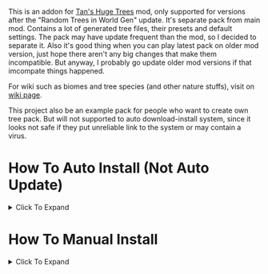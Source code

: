 This is an addon for [Tan's Huge Trees](https://legacy.curseforge.com/minecraft/mc-mods/tan-huge-trees) mod, only supported for versions after the "Random Trees in World Gen" update. It's separate pack from main mod. Contains a lot of generated tree files, their presets and default settings. The pack may have update frequent than the mod, so I decided to separate it. Also it's good thing when you can play latest pack on older mod version, just hope there aren't any big changes that make them incompatible. But anyway, I probably go update older mod versions if that imcompate things happened.

For wiki such as biomes and tree species (and other nature stuffs), visit on [wiki page](https://github.com/TannyJungMC/THT-tree_pack/wiki).

This project also be an example pack for people who want to create own tree pack. But will not supported to auto download-install system, since it looks not safe if they put unreliable link to the system or may contain a virus.





# How To Auto Install (Not Auto Update)

<details><summary> Click To Expand </summary>
<pre>

### Looking For Notification

> If it not detected the pack in config folder or there's a new version of the pack.
> It will auto send you a chat message like this below every time you rstart the world.
> You can just click **[here]** in the message and wait for it to auto download and install.
> 
> ![2024-05-28_14 20 44](https://github.com/TannyJungMC/THT-tree_pack/assets/42003724/100fed3e-e0d9-4129-97c5-e946ee7894a7)

### Using Command

> If you can't find the message or don't want to restart the wprld.
> Just use command `/THT tanny_pack check_update`.
>
> ![2024-05-28_14 08 27](https://github.com/TannyJungMC/THT-tree_pack/assets/42003724/9e26ce6b-0d75-40a0-b204-656bc4fdff23)

</pre>
</details>





# How To Manual Install

<details><summary> Click To Expand </summary>
<pre>
  
## Step 1 : Download ZIP

> Click on green button **[<> Code]** and click "Download ZIP"
> 
> ![Screenshot 2024-05-28 132457](https://github.com/TannyJungMC/THT-tree_pack/assets/42003724/2919bcb8-cb54-48eb-862a-de990e42e94d)

## Step 2 : Installation

Open `tree_packs` folder, can be found in `config > THT > custom`.

### Using WinRAR

> If you have WinRAR, you can use it to open ZIP and drag the folder inside to `tree_packs` folder.
> 
> ![Screenshot 2024-05-28 132758](https://github.com/TannyJungMC/THT-tree_pack/assets/42003724/0b554742-0706-4544-8c07-b2c58c1d69be)

### Using Windows Explorer (Window 11)

> If you don't have WinRAR, you can use Windows Explorer that come with Window 11 (maybe also on older version?).
> Use it to open ZIP and drag the folder inside to `tree_packs` folder.
> 
> ![Downloads 28_5_2567 13_31_04](https://github.com/TannyJungMC/THT-tree_pack/assets/42003724/2d09a0b3-1dd1-4e65-bff8-3ef97d66bc69)
> 
> ![Screenshot 2024-05-28 133127](https://github.com/TannyJungMC/THT-tree_pack/assets/42003724/3885b021-318e-4eb6-8337-e71ba98d8b3c)

## Step 3 : Repair Config

> You can just restart the world and repair config folder.
> But you can also repair them in-game using command `/THT config repair`.
>
> ![2024-05-28_14 13 15](https://github.com/TannyJungMC/THT-tree_pack/assets/42003724/14682267-b5e7-43ea-b303-a26d986c51a4)

</pre>
</details>

